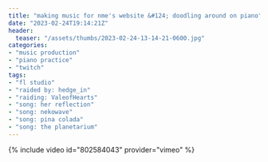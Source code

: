 ```yaml
---
title: "making music for nme's website &#124; doodling around on piano"
date: "2023-02-24T19:14:21Z"
header:
  teaser: "/assets/thumbs/2023-02-24-13-14-21-0600.jpg"
categories:
- "music production"
- "piano practice"
- "twitch"
tags:
- "fl studio"
- "raided by: hedge_in"
- "raiding: ValeofHearts"
- "song: her reflection"
- "song: nekowave"
- "song: pina colada"
- "song: the planetarium"
---
```

{% include video id="802584043" provider="vimeo" %}
